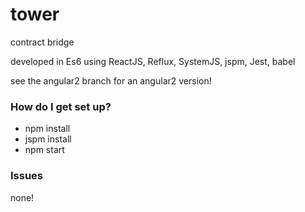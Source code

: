 # tower #

contract bridge

developed in Es6 using ReactJS, Reflux, SystemJS, jspm, Jest, babel

see the angular2 branch for an angular2 version!

### How do I get set up? ###

* npm install
* jspm install
* npm start

### Issues

none!
